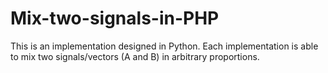 # Mix-two-signals-in-PHP
This is an implementation designed in Python. Each implementation is able to mix two signals/vectors (A and B) in arbitrary proportions.
